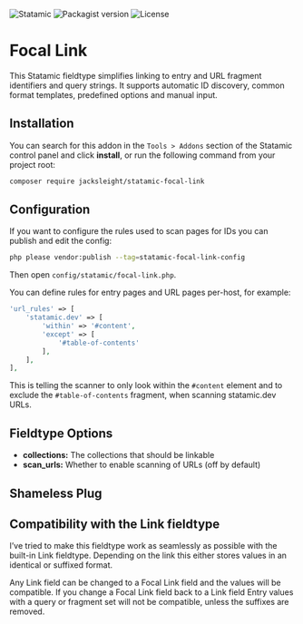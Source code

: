 <!-- statamic:hide -->

![Statamic](https://flat.badgen.net/badge/Statamic/3.2+/FF269E)
![Packagist version](https://flat.badgen.net/packagist/v/jacksleight/statamic-focal-link)
![License](https://flat.badgen.net/github/license/jacksleight/statamic-focal-link)

# Focal Link 

<!-- /statamic:hide -->

This Statamic fieldtype simplifies linking to entry and URL fragment identifiers and query strings. It supports automatic ID discovery, common format templates, predefined options and manual input.

## Installation

You can search for this addon in the `Tools > Addons` section of the Statamic control panel and click **install**, or run the following command from your project root:

``` bash
composer require jacksleight/statamic-focal-link
```

## Configuration

If you want to configure the rules used to scan pages for IDs you can publish and edit the config:

```bash
php please vendor:publish --tag=statamic-focal-link-config
```

Then open `config/statamic/focal-link.php`.

You can define rules for entry pages and URL pages per-host, for example:

```php
'url_rules' => [
    'statamic.dev' => [
        'within' => '#content',
        'except' => [
            '#table-of-contents'
        ],
    ],
],
```

This is telling the scanner to only look within the `#content` element and to exclude the `#table-of-contents` fragment, when scanning statamic.dev URLs.

## Fieldtype Options

* **collections:** The collections that should be linkable
* **scan_urls:** Whether to enable scanning of URLs (off by default)

## Shameless Plug

## Compatibility with the Link fieldtype

I’ve tried to make this fieldtype work as seamlessly as possible with the built-in Link fieldtype. Depending on the link this either stores values in an identical or suffixed format.

Any Link field can be changed to a Focal Link field and the values will be compatible. If you change a Focal Link field back to a Link field Entry values with a query or fragment set will not be compatible, unless the suffixes are removed.
